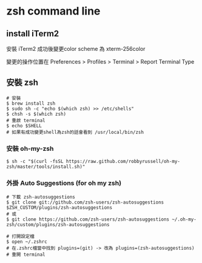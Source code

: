 # zsh command line 

## install iTerm2

安裝 iTerm2 成功後變更color scheme 為 xterm-256color

變更的操作位置在 Preferences > Profiles > Terminal > Report Terminal Type

## 安裝 zsh
```shell
# 安裝
$ brew install zsh
$ sudo sh -c "echo $(which zsh) >> /etc/shells"
$ chsh -s $(which zsh)
# 重啟 terminal
$ echo $SHELL
# 如果有成功變更shell為zsh的話會看到 /usr/local/bin/zsh
```

### 安裝 oh-my-zsh
```shell
$ sh -c "$(curl -fsSL https://raw.github.com/robbyrussell/oh-my-zsh/master/tools/install.sh)"
```

### 外掛 Auto Suggestions (for oh my zsh)
```shell
# 下載 zsh-autosuggestions
$ git clone git://github.com/zsh-users/zsh-autosuggestions $ZSH_CUSTOM/plugins/zsh-autosuggestions
# 或
$ git clone https://github.com/zsh-users/zsh-autosuggestions ~/.oh-my-zsh/custom/plugins/zsh-autosuggestions

# 打開設定檔
$ open ~/.zshrc
# 在.zshrc檔當中找到 plugins=(git) -> 改為 plugins=(zsh-autosuggestions)
# 重開 terminal
```
